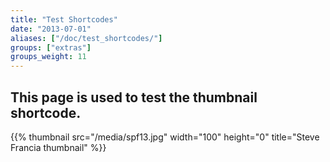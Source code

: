 ```yaml
---
title: "Test Shortcodes"
date: "2013-07-01"
aliases: ["/doc/test_shortcodes/"]
groups: ["extras"]
groups_weight: 11
---
```


## This page is used to test the thumbnail shortcode.

{{% thumbnail src="/media/spf13.jpg" width="100" height="0" title="Steve Francia thumbnail" %}}

